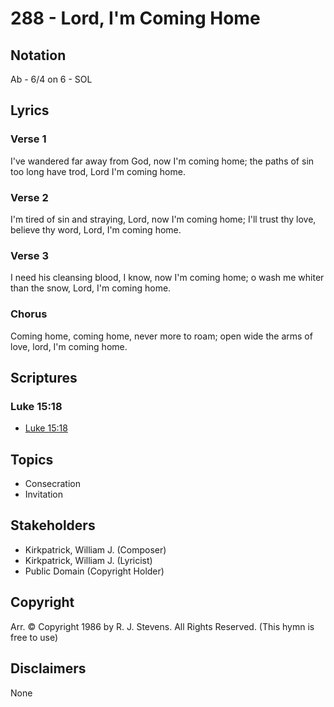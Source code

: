 # 288 - Lord, I'm Coming Home

## Notation

Ab - 6/4 on 6 - SOL

## Lyrics

### Verse 1

I've wandered far away from God, now I'm coming home; the paths of sin too long have trod, Lord I'm coming home.

### Verse 2

I'm tired of sin and straying, Lord, now I'm coming home; I'll trust thy love, believe thy word, Lord, I'm coming home.

### Verse 3

I need his cleansing blood, I know, now I'm coming home; o wash me whiter than the snow, Lord, I'm coming home.

### Chorus

Coming home, coming home, never more to roam; open wide the arms of love, lord, I'm coming home.


## Scriptures

### Luke 15:18

- [Luke 15:18](https://www.biblegateway.com/passage/?search=Luke%2015%3A18)


## Topics

- Consecration
- Invitation

## Stakeholders

- Kirkpatrick, William J. (Composer)
- Kirkpatrick, William J. (Lyricist)
- Public Domain (Copyright Holder)

## Copyright

Arr. © Copyright 1986 by R. J. Stevens. All Rights Reserved.
(This hymn is free to use)

## Disclaimers

None

